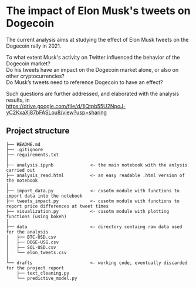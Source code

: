# The impact of Elon Musk's tweets on Dogecoin

The current analysis aims at studying the effect of Elon Musk tweets on the Dogecoin rally in 2021.

To what extent Musk's activity on Twitter influenced the behavior of the Dogecoin market? <br>
Do his tweets have an impact on the Dogecoin market alone, or also on other cryptocurrencies? <br>
Do Musk’s tweets need to reference Dogecoin to have an effect?

Such questions are further addressed, and elaborated with the analysis results, in <br>
https://drive.google.com/file/d/1lQtpb55U2NpoJ-yC2KxaXj87bFASLou8/view?usp=sharing

## Project structure

```
├── README.md              
├── .gitignore              
├── requirements.txt
│
├── analysis.ipynb              <- the main notebook with the anlysis carried out
├── analysis_read.html          <- an easy readable .html version of the notebook
│
├── import_data.py              <- cusotm module with functions to import data into the notebook
├── tweets_impact.py            <- cusotm module with functions to report price differences at tweet times 
├── visualization.py            <- cusotm module with plotting functions (using bokeh)
│
├── data                        <- directory containg raw data used for the analysis
│   ├── BTC-USD.csv
│   ├── DOGE-USG.csv
│   ├── SOL-USD.csv
│   └── elon_tweets.csv
│
└── drafts                      <- working code, eventually discarded for the project report
    ├── text_cleaning.py
    └── predictive_model.py
```
